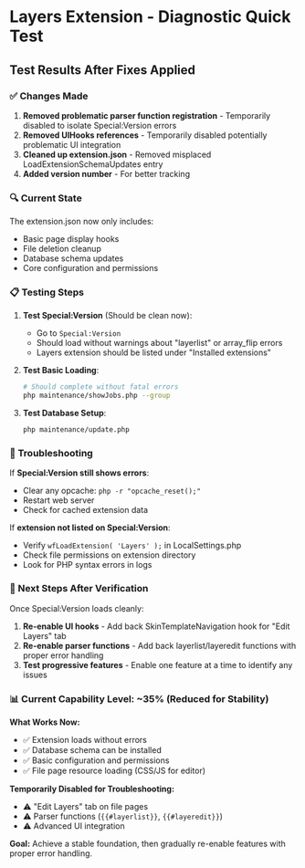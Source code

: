 # Layers Extension - Diagnostic Quick Test

## Test Results After Fixes Applied

### ✅ Changes Made
1. **Removed problematic parser function registration** - Temporarily disabled to isolate Special:Version errors
2. **Removed UIHooks references** - Temporarily disabled potentially problematic UI integration
3. **Cleaned up extension.json** - Removed misplaced LoadExtensionSchemaUpdates entry
4. **Added version number** - For better tracking

### 🔍 Current State
The extension.json now only includes:
- Basic page display hooks
- File deletion cleanup
- Database schema updates
- Core configuration and permissions

### 📋 Testing Steps

1. **Test Special:Version** (Should be clean now):
   - Go to `Special:Version` 
   - Should load without warnings about "layerlist" or array_flip errors
   - Layers extension should be listed under "Installed extensions"

2. **Test Basic Loading**:
   ```bash
   # Should complete without fatal errors
   php maintenance/showJobs.php --group
   ```

3. **Test Database Setup**:
   ```bash
   php maintenance/update.php
   ```

### 🔧 Troubleshooting

If **Special:Version still shows errors**:
- Clear any opcache: `php -r "opcache_reset();"`
- Restart web server
- Check for cached extension data

If **extension not listed on Special:Version**:
- Verify `wfLoadExtension( 'Layers' );` in LocalSettings.php
- Check file permissions on extension directory
- Look for PHP syntax errors in logs

### 🚀 Next Steps After Verification

Once Special:Version loads cleanly:
1. **Re-enable UI hooks** - Add back SkinTemplateNavigation hook for "Edit Layers" tab
2. **Re-enable parser functions** - Add back layerlist/layeredit functions with proper error handling
3. **Test progressive features** - Enable one feature at a time to identify any issues

### 📊 Current Capability Level: ~35% (Reduced for Stability)

**What Works Now:**
- ✅ Extension loads without errors
- ✅ Database schema can be installed
- ✅ Basic configuration and permissions
- ✅ File page resource loading (CSS/JS for editor)

**Temporarily Disabled for Troubleshooting:**
- ⚠️ "Edit Layers" tab on file pages
- ⚠️ Parser functions (`{{#layerlist}}`, `{{#layeredit}}`)
- ⚠️ Advanced UI integration

**Goal:** Achieve a stable foundation, then gradually re-enable features with proper error handling.
